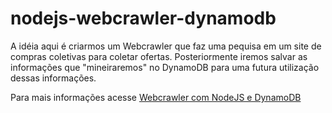 nodejs-webcrawler-dynamodb
==========================

A idéia aqui é criarmos um Webcrawler que faz uma pequisa em um site de compras coletivas para coletar ofertas. Posteriormente iremos salvar as informações que "mineiraremos" no DynamoDB para uma futura utilização dessas informações.


Para mais informações acesse <a href='http://blog.ifollow.com.br/2014/10/10/webcrawler-com-nodejs-e-dynamodb-parte-1-de-2'>Webcrawler com NodeJS e DynamoDB</a>
